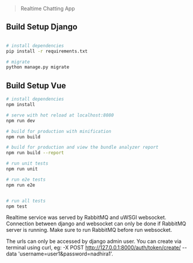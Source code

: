 > Realtime Chatting App

## Build Setup Django

``` bash

# install dependencies
pip install -r requirements.txt

# migrate
python manage.py migrate


```

## Build Setup Vue

``` bash
# install dependencies
npm install

# serve with hot reload at localhost:8080
npm run dev

# build for production with minification
npm run build

# build for production and view the bundle analyzer report
npm run build --report

# run unit tests
npm run unit

# run e2e tests
npm run e2e


# run all tests
npm test
```


Realtime service was served by RabbitMQ and uWSGI websocket.
Connection between django and websocket can only be done if RabbitMQ server is running.
Make sure to run RabbitMQ before run websocket. 

The urls can only be accessed by django admin user. You can create via terminal using curl, eg: -X POST http://127.0.0.1:8000/auth/token/create/ --data 'username=user1&password=nadhira1'.
